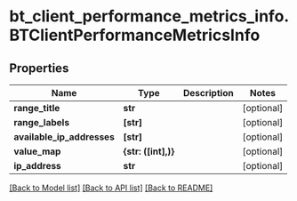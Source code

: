 # bt_client_performance_metrics_info.BTClientPerformanceMetricsInfo

## Properties
Name | Type | Description | Notes
------------ | ------------- | ------------- | -------------
**range_title** | **str** |  | [optional] 
**range_labels** | **[str]** |  | [optional] 
**available_ip_addresses** | **[str]** |  | [optional] 
**value_map** | **{str: ([int],)}** |  | [optional] 
**ip_address** | **str** |  | [optional] 

[[Back to Model list]](../README.md#documentation-for-models) [[Back to API list]](../README.md#documentation-for-api-endpoints) [[Back to README]](../README.md)



